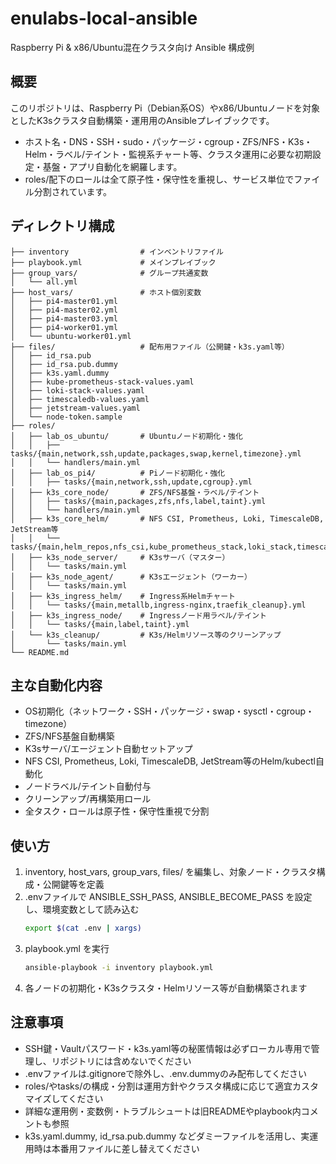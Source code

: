 # enulabs-local-ansible

Raspberry Pi & x86/Ubuntu混在クラスタ向け Ansible 構成例

## 概要

このリポジトリは、Raspberry Pi（Debian系OS）やx86/Ubuntuノードを対象としたK3sクラスタ自動構築・運用用のAnsibleプレイブックです。
- ホスト名・DNS・SSH・sudo・パッケージ・cgroup・ZFS/NFS・K3s・Helm・ラベル/テイント・監視系チャート等、クラスタ運用に必要な初期設定・基盤・アプリ自動化を網羅します。
- roles/配下のロールは全て原子性・保守性を重視し、サービス単位でファイル分割されています。

## ディレクトリ構成
```
├── inventory                # インベントリファイル
├── playbook.yml             # メインプレイブック
├── group_vars/              # グループ共通変数
│   └── all.yml
├── host_vars/               # ホスト個別変数
│   ├── pi4-master01.yml
│   ├── pi4-master02.yml
│   ├── pi4-master03.yml
│   ├── pi4-worker01.yml
│   └── ubuntu-worker01.yml
├── files/                   # 配布用ファイル（公開鍵・k3s.yaml等）
│   ├── id_rsa.pub
│   ├── id_rsa.pub.dummy
│   ├── k3s.yaml.dummy
│   ├── kube-prometheus-stack-values.yaml
│   ├── loki-stack-values.yaml
│   ├── timescaledb-values.yaml
│   ├── jetstream-values.yaml
│   └── node-token.sample
├── roles/
│   ├── lab_os_ubuntu/       # Ubuntuノード初期化・強化
│   │   ├── tasks/{main,network,ssh,update,packages,swap,kernel,timezone}.yml
│   │   └── handlers/main.yml
│   ├── lab_os_pi4/          # Piノード初期化・強化
│   │   ├── tasks/{main,network,ssh,update,cgroup}.yml
│   ├── k3s_core_node/       # ZFS/NFS基盤・ラベル/テイント
│   │   ├── tasks/{main,packages,zfs,nfs,label,taint}.yml
│   │   └── handlers/main.yml
│   ├── k3s_core_helm/       # NFS CSI, Prometheus, Loki, TimescaleDB, JetStream等
│   │   └── tasks/{main,helm_repos,nfs_csi,kube_prometheus_stack,loki_stack,timescaledb,jetstream}.yml
│   ├── k3s_node_server/     # K3sサーバ（マスター）
│   │   └── tasks/main.yml
│   ├── k3s_node_agent/      # K3sエージェント（ワーカー）
│   │   └── tasks/main.yml
│   ├── k3s_ingress_helm/    # Ingress系Helmチャート
│   │   └── tasks/{main,metallb,ingress-nginx,traefik_cleanup}.yml
│   ├── k3s_ingress_node/    # Ingressノード用ラベル/テイント
│   │   └── tasks/{main,label,taint}.yml
│   └── k3s_cleanup/         # K3s/Helmリソース等のクリーンアップ
│       └── tasks/main.yml
└── README.md
```

## 主な自動化内容
- OS初期化（ネットワーク・SSH・パッケージ・swap・sysctl・cgroup・timezone）
- ZFS/NFS基盤自動構築
- K3sサーバ/エージェント自動セットアップ
- NFS CSI, Prometheus, Loki, TimescaleDB, JetStream等のHelm/kubectl自動化
- ノードラベル/テイント自動付与
- クリーンアップ/再構築用ロール
- 全タスク・ロールは原子性・保守性重視で分割

## 使い方

1. inventory, host_vars, group_vars, files/ を編集し、対象ノード・クラスタ構成・公開鍵等を定義
2. .envファイルで ANSIBLE_SSH_PASS, ANSIBLE_BECOME_PASS を設定し、環境変数として読み込む
   ```bash
   export $(cat .env | xargs)
   ```
3. playbook.yml を実行
   ```bash
   ansible-playbook -i inventory playbook.yml
   ```
4. 各ノードの初期化・K3sクラスタ・Helmリソース等が自動構築されます

## 注意事項
- SSH鍵・Vaultパスワード・k3s.yaml等の秘匿情報は必ずローカル専用で管理し、リポジトリには含めないでください
- .envファイルは.gitignoreで除外し、.env.dummyのみ配布してください
- roles/やtasks/の構成・分割は運用方針やクラスタ構成に応じて適宜カスタマイズしてください
- 詳細な運用例・変数例・トラブルシュートは旧READMEやplaybook内コメントも参照
- k3s.yaml.dummy, id_rsa.pub.dummy などダミーファイルを活用し、実運用時は本番用ファイルに差し替えてください
